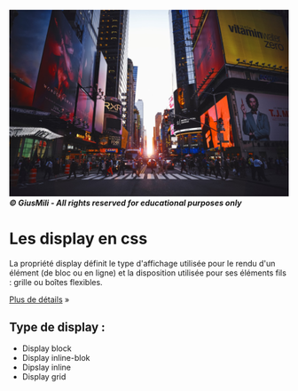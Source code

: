![new york](./asset/00.jpg)
 ***&copy; GiusMili - All rights reserved for educational purposes only***
 # Les display en css
 La propriété display définit le type d'affichage utilisée pour le rendu d'un élément (de bloc ou en ligne) et la disposition utilisée pour ses éléments fils : grille ou boîtes flexibles.

 [Plus de détails](https://developer.mozilla.org/fr/docs/Web/CSS/display) &raquo;

 ## Type de display :
 * Display block
 * Display inline-blok
 * Dipslay inline
 * Display grid
